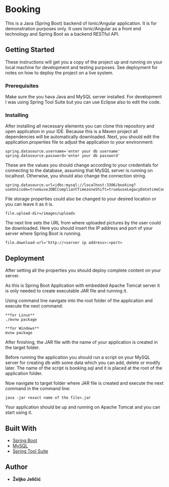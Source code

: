 # Booking

This is a Java (Spring Boot) backend of Ionic/Angular application. It is for demonstration purposes only. It uses Ionic/Angular as a front end technology and Spring Boot as a backend RESTful API.

## Getting Started

These instructions will get you a copy of the project up and running on your local machine for development and testing purposes. See deployment for notes on how to deploy the project on a live system.

### Prerequisites

Make sure the you hava Java and MySQL server installed. 
For development I was using Spring Tool Suite but you can use Eclipse also to edit the code. 

### Installing

After installing all necessary elements you can clone this repository and open application in your IDE. Because this is a Maven project all dependencies will be automatically downloaded. Next, you should edit the application.properties file to adjust the application to your environment: 


```
spring.datasource.username='enter your db username'
spring.datasource.password='enter your db password'
```

These are the values you should change according to your credentials for connecting to the database, assuming that MySQL server is running on localhost. 
Otherwise, you should also change the connection string. 


```
spring.datasource.url=jdbc:mysql://localhost:3306/booking?useUnicode=true&useJDBCCompliantTimezoneShift=true&useLegacyDatetimeCode=false&serverTimezone=UTC
```

File storage properties could also be changed to your desired location or you can leave it as it is.

```
file.upload-dir=/images/uploads
```

The next line sets the URL from where uploaded pictures by the user could be downloaded. 
Here you should insert the IP address and port of your server where Spring Boot is running.

```
file.download-url='http://<server ip address>:<port>
```


## Deployment

After setting all the properties you should deploy complete content on your server.

As this is Spring Boot Application with embedded Apache Tomcat server it is only needed to create executable JAR file and running it.

Using command line navigate into the root folder of the application and execute the next command: 

```
**for Linux**
./mvnw package

**for Windows**
mvnw package
```

After finishing, the JAR file with the name of your application is created in the target folder.

Before running the application you should run a script on your MySQL server for creating db with some data which you can add, delete or modify later.
The name of the script is booking.sql and it is placed at the root of the application folder.

Now navigate to target folder where JAR file is created and execute the next command in the command line:


```
java -jar <exact name of the file>.jar
```

Your application should be up and running on Apache Tomcat and you can start using it.



## Built With

* [Spring Boot](https://docs.spring.io/spring-boot/docs/current/reference/htmlsingle/)
* [MySQL](https://dev.mysql.com/doc/)
* [Spring Tool Suite](https://spring.io/guides/gs/sts/)


## Author

* **Željko Jeličić** 
